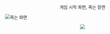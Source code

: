 <div align=center>게임 시작 화면, 죽는 장면 </div>


  ![죽는 화면](https://github.com/springhana/mygallag/assets/97121074/e04878e8-6625-4ccc-a0d5-af20a96fd84d)

<p align=center><img src="https://github.com/springhana/mygallag/assets/97121074/955e9bb3-b4ea-42af-a05e-09c709b71a70"/></p>

